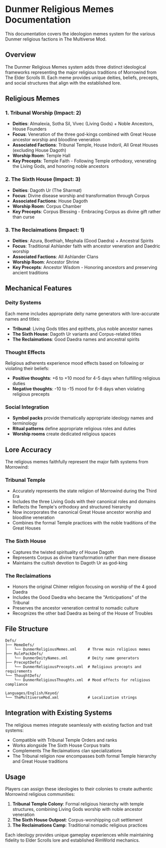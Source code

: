 # Dunmer Religious Memes Documentation

This documentation covers the ideologion memes system for the various Dunmer religious factions in The Multiverse Mod.

## Overview

The Dunmer Religious Memes system adds three distinct ideological frameworks representing the major religious traditions of Morrowind from The Elder Scrolls III. Each meme provides unique deities, beliefs, precepts, and social structures that align with the established lore.

## Religious Memes

### 1. Tribunal Worship (Impact: 2)
- **Deities**: Almalexia, Sotha Sil, Vivec (Living Gods) + Noble Ancestors, House Founders
- **Focus**: Veneration of the three god-kings combined with Great House ancestor worship and bloodline veneration
- **Associated Factions**: Tribunal Temple, House Indoril, All Great Houses (excluding House Dagoth)
- **Worship Room**: Temple Hall
- **Key Precepts**: Temple Faith - Following Temple orthodoxy, venerating the Living Gods, and honoring noble ancestors

### 2. The Sixth House (Impact: 3)
- **Deities**: Dagoth Ur (The Sharmat)
- **Focus**: Divine disease worship and transformation through Corpus
- **Associated Factions**: House Dagoth
- **Worship Room**: Corpus Chamber
- **Key Precepts**: Corpus Blessing - Embracing Corpus as divine gift rather than curse

### 3. The Reclaimations (Impact: 1)
- **Deities**: Azura, Boethiah, Mephala (Good Daedra) + Ancestral Spirits
- **Focus**: Traditional Ashlander faith with ancestor veneration and Daedric worship
- **Associated Factions**: All Ashlander Clans
- **Worship Room**: Ancestor Shrine
- **Key Precepts**: Ancestor Wisdom - Honoring ancestors and preserving ancient traditions

## Mechanical Features

### Deity Systems
Each meme includes appropriate deity name generators with lore-accurate names and titles:
- **Tribunal**: Living Gods titles and epithets, plus noble ancestor names
- **The Sixth House**: Dagoth Ur variants and Corpus-related titles
- **The Reclaimations**: Good Daedra names and ancestral spirits

### Thought Effects
Religious adherents experience mood effects based on following or violating their beliefs:
- **Positive thoughts**: +6 to +10 mood for 4-5 days when fulfilling religious duties
- **Negative thoughts**: -10 to -15 mood for 6-8 days when violating religious precepts

### Social Integration
- **Symbol packs** provide thematically appropriate ideology names and terminology
- **Ritual patterns** define appropriate religious roles and duties
- **Worship rooms** create dedicated religious spaces

## Lore Accuracy

The religious memes faithfully represent the major faith systems from Morrowind:

### Tribunal Temple
- Accurately represents the state religion of Morrowind during the Third Era
- Includes the three Living Gods with their canonical roles and domains
- Reflects the Temple's orthodoxy and structured hierarchy
- Now incorporates the canonical Great House ancestor worship and bloodline veneration
- Combines the formal Temple practices with the noble traditions of the Great Houses

### The Sixth House
- Captures the twisted spirituality of House Dagoth
- Represents Corpus as divine transformation rather than mere disease
- Maintains the cultish devotion to Dagoth Ur as god-king

### The Reclaimations
- Honors the original Chimer religion focusing on worship of the 4 good Daedra
- Includes the Good Daedra who became the "Anticipations" of the Tribunal
- Preserves the ancestor veneration central to nomadic culture
- Recognizes the other bad Daedra as being of the House of Troubles

## File Structure

```
Defs/
├── MemeDefs/
│   └── DunmerReligiousMemes.xml     # Three main religious memes
├── RulePackDefs/
│   └── DunmerDeityNames.xml         # Deity name generators
├── PreceptDefs/
│   └── DunmerReligiousPrecepts.xml  # Religious precepts and requirements
└── ThoughtDefs/
    └── DunmerReligiousThoughts.xml  # Mood effects for religious compliance

Languages/English/Keyed/
└── TheMultiverseMod.xml             # Localization strings
```

## Integration with Existing Systems

The religious memes integrate seamlessly with existing faction and trait systems:
- Compatible with Tribunal Temple Orders and ranks
- Works alongside The Sixth House Corpus traits
- Complements The Reclaimations clan specializations
- The Tribunal religion now encompasses both formal Temple hierarchy and Great House traditions

## Usage

Players can assign these ideologies to their colonies to create authentic Morrowind religious communities:
1. **Tribunal Temple Colony**: Formal religious hierarchy with temple structures, combining Living Gods worship with noble ancestor veneration
2. **The Sixth House Outpost**: Corpus-worshipping cult settlement
3. **The Reclaimations Camp**: Traditional nomadic religious practices

Each ideology provides unique gameplay experiences while maintaining fidelity to Elder Scrolls lore and established RimWorld mechanics.